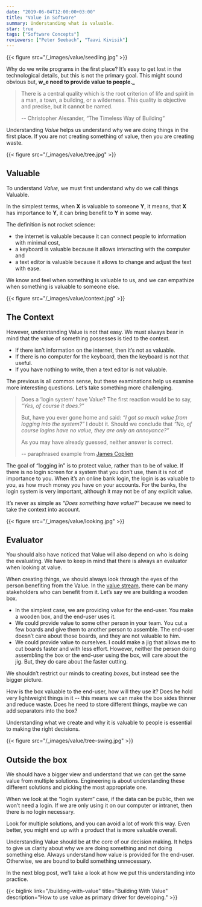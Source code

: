 ```yaml
---
date: "2019-06-04T12:00:00+03:00"
title: "Value in Software"
summary: Understanding what is valuable.
star: true
tags: ["Software Concepts"]
reviewers: ["Peter Seebach", "Taavi Kivisik"]
---
```


{{< figure src="/_images/value/seedling.jpg" >}}

Why do we write programs in the first place? It’s easy to get lost in the technological details, but this is not the primary goal. This might sound obvious but, **w_e need to provide value to people._**

> There is a central quality which is the root criterion of life and spirit in a man, a town, a building, or a wilderness. This quality is objective and precise, but it cannot be named.
>
> -- Christopher Alexander, “The Timeless Way of Building”

Understanding _Value_ helps us understand why we are doing things in the first place. If you are not creating something of value, then you are creating waste.


{{< figure src="/_images/value/tree.jpg" >}}

## Valuable

To understand _Value,_ we must first understand why do we call things Valuable.

In the simplest terms, when **X** is valuable to someone **Y**, it means, that **X** has importance to **Y**, it can bring benefit to **Y** in some way.

The definition is not rocket science:

*   the internet is valuable because it can connect people to information with minimal cost,
*   a keyboard is valuable because it allows interacting with the computer and
*   a text editor is valuable because it allows to change and adjust the text with ease.

We know and feel when something is valuable to us, and we can empathize when something is valuable to someone else.


{{< figure src="/_images/value/context.jpg" >}}

## The Context

However, understanding Value is not that easy. We must always bear in mind that the value of something possesses is tied to the context.

*   If there isn’t information on the internet, then it’s not as valuable.
*   If there is no computer for the keyboard, then the keyboard is not that useful.
*   If you have nothing to write, then a text editor is not valuable.

The previous is all common sense, but these examinations help us examine more interesting questions. Let’s take something more challenging.

> Does a ‘login system’ have Value? The first reaction would be to say, _“Yes, of course it does.?”_
>
> But, have you ever gone home and said: _“I got so much value from logging into the system?”_ I doubt it. Should we conclude that _“No, of course logins have no value, they are only an annoyance?”_
>
> As you may have already guessed, neither answer is correct.
>
> -- paraphrased example from [James Coplien](http://www.leansoftwarearchitecture.com/)

The goal of “logging in” is to protect value, rather than to be of value. If there is no login screen for a system that you don’t use, then it is not of importance to you. When it’s an online bank login, the login is as valuable to you, as how much money you have on your accounts. For the banks, the login system is very important, although it may not be of any explicit value.

It’s never as simple as _“Does something have value?”_ because we need to take the context into account.

{{< figure src="/_images/value/looking.jpg" >}}

## Evaluator

You should also have noticed that Value will also depend on who is doing the evaluating. We have to keep in mind that there is always an evaluator when looking at value.

When creating things, we should always look through the eyes of the person benefiting from the Value. In the [value stream](https://sites.google.com/a/scrumplop.org/published-patterns/value-stream), there can be many stakeholders who can benefit from it. Let’s say we are building a wooden box.

*   In the simplest case, we are providing value for the end-user. You make a wooden box, and the end-user uses it.
*   We could provide value to some other person in your team. You cut a few boards and give them to another person to assemble. The end-user doesn’t care about those boards, and they are not valuable to him.
*   We could provide value to ourselves. I could make a jig that allows me to cut boards faster and with less effort. However, neither the person doing assembling the box or the end-user using the box, will care about the jig. But, they do care about the faster cutting.

We shouldn’t restrict our minds to creating _boxes_, but instead see the bigger picture.

How is the box valuable to the end-user, how will they use it? Does he hold very lightweight things in it -- this means we can make the box sides thinner and reduce waste. Does he need to store different things, maybe we can add separators into the box?

Understanding what we create and why it is valuable to people is essential to making the right decisions.

{{< figure src="/_images/value/tree-swing.jpg" >}}

## Outside the box

We should have a bigger view and understand that we can get the same value from multiple solutions. Engineering is about understanding these different solutions and picking the most appropriate one.

When we look at the “login system” case, if the data can be public, then we won’t need a login. If we are only using it on our computer or intranet, then there is no login necessary.

Look for multiple solutions, and you can avoid a lot of work this way. Even better, you might end up with a product that is more valuable overall.

Understanding Value should be at the core of our decision making. It helps to give us clarity about why we are doing something and not doing something else. Always understand how value is provided for the end-user. Otherwise, we are bound to build something unnecessary.

In the next blog post, we’ll take a look at how we put this understanding into practice.

{{< biglink link="/building-with-value" title="Building With Value" description="How to use value as primary driver for developing." >}}